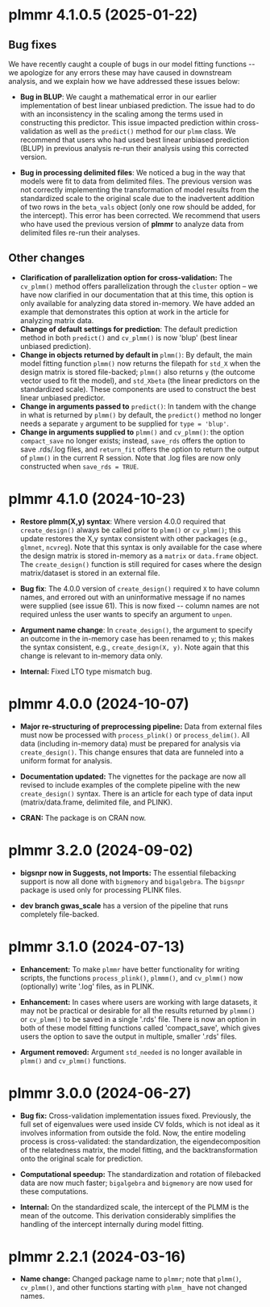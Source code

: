# plmmr 4.1.0.5 (2025-01-22)

## Bug fixes

We have recently caught a couple of bugs in our model fitting functions -- we apologize for any errors these may have caused in downstream analysis, and we explain how we have addressed these issues below:

-   **Bug in BLUP**: We caught a mathematical error in our earlier implementation of best linear unbiased prediction. The issue had to do with an inconsistency in the scaling among the terms used in constructing this predictor. This issue impacted prediction within cross-validation as well as the `predict()` method for our `plmm` class. We recommend that users who had used best linear unbiased prediction (BLUP) in previous analysis re-run their analysis using this corrected version.

-   **Bug in processing delimited files**: We noticed a bug in the way that models were fit to data from delimited files. The previous version was not correctly implementing the transformation of model results from the standardized scale to the original scale due to the inadvertent addition of two rows in the `beta_vals` object (only one row should be added, for the intercept). This error has been corrected. We recommend that users who have used the previous version of **plmmr** to analyze data from delimited files re-run their analyses.

## Other changes

-   **Clarification of parallelization option for cross-validation:** The `cv_plmm()` method offers parallelization through the `cluster` option – we have now clarified in our documentation that at this time, this option is only available for analyzing data stored in-memory. We have added an example that demonstrates this option at work in the article for analyzing matrix data.
-   **Change of default settings for prediction**: The default prediction method in both `predict()` and `cv_plmm()` is now 'blup' (best linear unbiased prediction).
-   **Change in objects returned by default in** `plmm()`: By default, the main model fitting function `plmm()` now returns the filepath for `std_X` when the design matrix is stored file-backed; `plmm()` also returns `y` (the outcome vector used to fit the model), and `std_Xbeta` (the linear predictors on the standardized scale). These components are used to construct the best linear unbiased predictor.
-   **Change in arguments passed to** `predict()`: In tandem with the change in what is returned by `plmm()` by default, the `predict()` method no longer needs a separate `y` argument to be supplied for `type = 'blup'`.
-   **Change in arguments supplied to** `plmm()` and `cv_plmm()`: the option `compact_save` no longer exists; instead, `save_rds` offers the option to save .rds/.log files, and `return_fit` offers the option to return the output of `plmm()` in the current R session. Note that .log files are now only constructed when `save_rds = TRUE`.

# plmmr 4.1.0 (2024-10-23)

-   **Restore plmm(X,y) syntax**: Where version 4.0.0 required that `create_design()` always be called prior to `plmm()` or `cv_plmm()`; this update restores the X,y syntax consistent with other packages (e.g., `glmnet`, `ncvreg`). Note that this syntax is only available for the case where the design matrix is stored in-memory as a `matrix` or `data.frame` object. The `create_design()` function is still required for cases where the design matrix/dataset is stored in an external file.

-   **Bug fix**: The 4.0.0 version of `create_design()` required `X` to have column names, and errored out with an uninformative message if no names were supplied (see issue 61). This is now fixed -- column names are not required unless the user wants to specify an argument to `unpen`.

-   **Argument name change**: In `create_design()`, the argument to specify an outcome in the in-memory case has been renamed to `y`; this makes the syntax consistent, e.g., `create_design(X, y)`. Note again that this change is relevant to in-memory data only.

-   **Internal:** Fixed LTO type mismatch bug.

# plmmr 4.0.0 (2024-10-07)

-   **Major re-structuring of preprocessing pipeline:** Data from external files must now be processed with `process_plink()` or `process_delim()`. All data (including in-memory data) must be prepared for analysis via `create_design()`. This change ensures that data are funneled into a uniform format for analysis.

-   **Documentation updated:** The vignettes for the package are now all revised to include examples of the complete pipeline with the new `create_design()` syntax. There is an article for each type of data input (matrix/data.frame, delimited file, and PLINK).

-   **CRAN:** The package is on CRAN now.

# plmmr 3.2.0 (2024-09-02)

-   **bigsnpr now in Suggests, not Imports:** The essential filebacking support is now all done with `bigmemory` and `bigalgebra`. The `bigsnpr` package is used only for processing PLINK files.

-   **dev branch gwas_scale** has a version of the pipeline that runs completely file-backed.

# plmmr 3.1.0 (2024-07-13)

-   **Enhancement:** To make `plmmr` have better functionality for writing scripts, the functions `process_plink()`, `plmmm()`, and `cv_plmm()` now (optionally) write '.log' files, as in PLINK.

-   **Enhancement:** In cases where users are working with large datasets, it may not be practical or desirable for all the results returned by `plmmm()` or `cv_plmm()` to be saved in a single '.rds' file. There is now an option in both of these model fitting functions called 'compact_save', which gives users the option to save the output in multiple, smaller '.rds' files.

-   **Argument removed:** Argument `std_needed` is no longer available in `plmm()` and `cv_plmm()` functions.

# plmmr 3.0.0 (2024-06-27)

-   **Bug fix:** Cross-validation implementation issues fixed. Previously, the full set of eigenvalues were used inside CV folds, which is not ideal as it involves information from outside the fold. Now, the entire modeling process is cross-validated: the standardization, the eigendecomposition of the relatedness matrix, the model fitting, and the backtransformation onto the original scale for prediction.

-   **Computational speedup:** The standardization and rotation of filebacked data are now much faster; `bigalgebra` and `bigmemory` are now used for these computations.

-   **Internal:** On the standardized scale, the intercept of the PLMM is the mean of the outcome. This derivation considerably simplifies the handling of the intercept internally during model fitting.

# plmmr 2.2.1 (2024-03-16)

-   **Name change:** Changed package name to `plmmr`; note that `plmm()`, `cv_plmm()`, and other functions starting with `plmm_` have not changed names.
